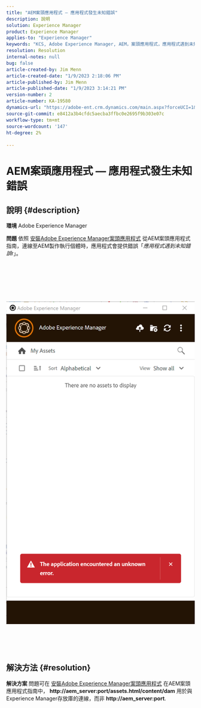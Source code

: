 ```yaml
---
title: "AEM案頭應用程式 — 應用程式發生未知錯誤"
description: 說明
solution: Experience Manager
product: Experience Manager
applies-to: "Experience Manager"
keywords: "KCS, Adobe Experience Manager, AEM，案頭應用程式，應用程式遇到未知錯誤，常見問題集"
resolution: Resolution
internal-notes: null
bug: false
article-created-by: Jim Menn
article-created-date: "1/9/2023 2:18:06 PM"
article-published-by: Jim Menn
article-published-date: "1/9/2023 3:14:21 PM"
version-number: 2
article-number: KA-19580
dynamics-url: "https://adobe-ent.crm.dynamics.com/main.aspx?forceUCI=1&pagetype=entityrecord&etn=knowledgearticle&id=8f215a6e-2890-ed11-aad1-6045bd0067ea"
source-git-commit: e8412a3b4cfdc5aecba3ffbc0e2695f9b303e07c
workflow-type: tm+mt
source-wordcount: '147'
ht-degree: 2%

---
```


# AEM案頭應用程式 — 應用程式發生未知錯誤

## 說明 {#description}


<b>環境</b>
Adobe Experience Manager

<b>問題</b>
依照 [安裝Adobe Experience Manager案頭應用程式](https://experienceleague.adobe.com/docs/experience-manager-desktop-app/using/install-upgrade.html?lang=en#install-v2) 從AEM案頭應用程式指南，連線至AEM製作執行個體時，應用程式會提供錯誤「*應用程式遇到未知錯誤*r」。
<br><br><br> <br><br> <br><br> ![](assets/___90215a6e-2890-ed11-aad1-6045bd0067ea___.png)<br><br> <br><br> 

## 解決方法 {#resolution}


<b>解決方案</b>
問題可在 [安裝Adobe Experience Manager案頭應用程式](https://experienceleague.adobe.com/docs/experience-manager-desktop-app/using/install-upgrade.html?lang=en#install-v2) 在AEM案頭應用程式指南中， <b>http://aem_server:port/assets.html/content/dam</b> 用於與Experience Manager存放庫的連線，而非 <b>http://aem_server:port</b>.
